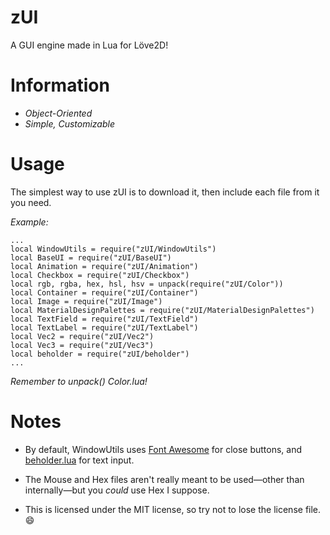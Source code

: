 # zUI

A GUI engine made in Lua for Löve2D!

# Information
* *Object-Oriented*
* *Simple, Customizable*

# Usage
The simplest way to use zUI is to download it, then include each file from it you need.

*Example:*

    ...
    local WindowUtils = require("zUI/WindowUtils")
    local BaseUI = require("zUI/BaseUI")
    local Animation = require("zUI/Animation")
    local Checkbox = require("zUI/Checkbox")
    local rgb, rgba, hex, hsl, hsv = unpack(require("zUI/Color"))
    local Container = require("zUI/Container")
    local Image = require("zUI/Image")
    local MaterialDesignPalettes = require("zUI/MaterialDesignPalettes")
    local TextField = require("zUI/TextField")
    local TextLabel = require("zUI/TextLabel")
    local Vec2 = require("zUI/Vec2")
    local Vec3 = require("zUI/Vec3")
    local beholder = require("zUI/beholder")
    ...

*Remember to unpack() Color.lua!*

# Notes

* By default, WindowUtils uses [Font Awesome](http://www.fontawesome.io) for close buttons, and [beholder.lua](https://github.com/kikito/beholder.lua) for text input.

* The Mouse and Hex files aren't really meant to be used—other than internally—but you *could* use Hex I suppose.

* This is licensed under the MIT license, so try not to lose the license file. :smile:
